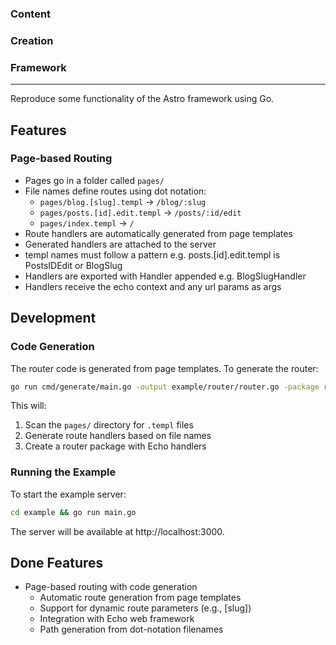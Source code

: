 ### Content
### Creation
### Framework
---

Reproduce some functionality of the Astro framework using Go.

## Features

### Page-based Routing
- Pages go in a folder called `pages/`
- File names define routes using dot notation:
  - `pages/blog.[slug].templ` -> `/blog/:slug`
  - `pages/posts.[id].edit.templ` -> `/posts/:id/edit`
  - `pages/index.templ` -> `/`
- Route handlers are automatically generated from page templates
- Generated handlers are attached to the server
- templ names must follow a pattern e.g. posts.[id].edit.templ is PostsIDEdit or BlogSlug
- Handlers are exported with Handler appended e.g. BlogSlugHandler
- Handlers receive the echo context and any url params as args


## Development

### Code Generation
The router code is generated from page templates. To generate the router:

```bash
go run cmd/generate/main.go -output example/router/router.go -package router
```

This will:
1. Scan the `pages/` directory for `.templ` files
2. Generate route handlers based on file names
3. Create a router package with Echo handlers

### Running the Example
To start the example server:

```bash
cd example && go run main.go
```

The server will be available at http://localhost:3000.

## Done Features
- Page-based routing with code generation
  - Automatic route generation from page templates
  - Support for dynamic route parameters (e.g., [slug])
  - Integration with Echo web framework
  - Path generation from dot-notation filenames
